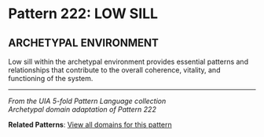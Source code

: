 # Pattern 222: LOW SILL

## ARCHETYPAL ENVIRONMENT

Low sill within the archetypal environment provides essential patterns and relationships that contribute to the overall coherence, vitality, and functioning of the system.

---

*From the UIA 5-fold Pattern Language collection*  
*Archetypal domain adaptation of Pattern 222*

**Related Patterns**: [View all domains for this pattern](../../UIA/md/T222%20LOW%20SILL.md)
